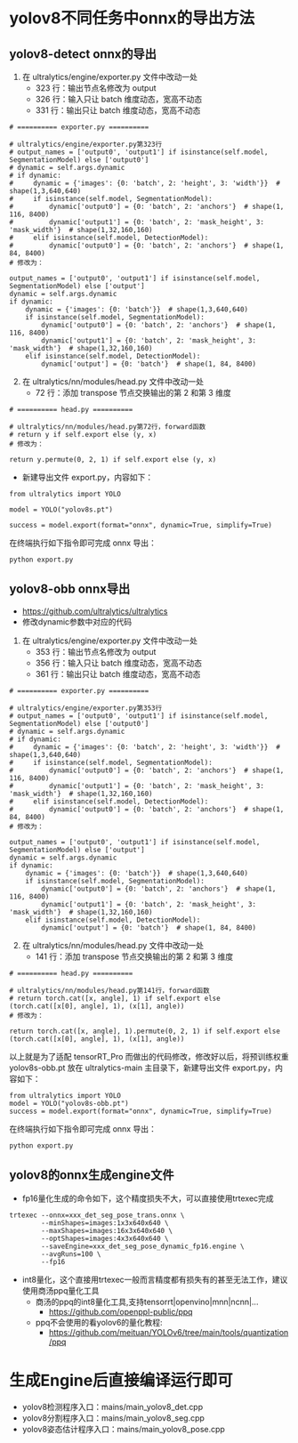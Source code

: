 # yolov8不同任务中onnx的导出方法
## yolov8-detect onnx的导出
1. 在 ultralytics/engine/exporter.py 文件中改动一处
    - 323 行：输出节点名修改为 output
    - 326 行：输入只让 batch 维度动态，宽高不动态
    - 331 行：输出只让 batch 维度动态，宽高不动态
```
# ========== exporter.py ==========

# ultralytics/engine/exporter.py第323行
# output_names = ['output0', 'output1'] if isinstance(self.model, SegmentationModel) else ['output0']
# dynamic = self.args.dynamic
# if dynamic:
#     dynamic = {'images': {0: 'batch', 2: 'height', 3: 'width'}}  # shape(1,3,640,640)
#     if isinstance(self.model, SegmentationModel):
#         dynamic['output0'] = {0: 'batch', 2: 'anchors'}  # shape(1, 116, 8400)
#         dynamic['output1'] = {0: 'batch', 2: 'mask_height', 3: 'mask_width'}  # shape(1,32,160,160)
#     elif isinstance(self.model, DetectionModel):
#         dynamic['output0'] = {0: 'batch', 2: 'anchors'}  # shape(1, 84, 8400)
# 修改为：

output_names = ['output0', 'output1'] if isinstance(self.model, SegmentationModel) else ['output']
dynamic = self.args.dynamic
if dynamic:
    dynamic = {'images': {0: 'batch'}}  # shape(1,3,640,640)
    if isinstance(self.model, SegmentationModel):
        dynamic['output0'] = {0: 'batch', 2: 'anchors'}  # shape(1, 116, 8400)
        dynamic['output1'] = {0: 'batch', 2: 'mask_height', 3: 'mask_width'}  # shape(1,32,160,160)
    elif isinstance(self.model, DetectionModel):
        dynamic['output'] = {0: 'batch'}  # shape(1, 84, 8400)
```
2. 在 ultralytics/nn/modules/head.py 文件中改动一处
    - 72 行：添加 transpose 节点交换输出的第 2 和第 3 维度
```
# ========== head.py ==========

# ultralytics/nn/modules/head.py第72行，forward函数
# return y if self.export else (y, x)
# 修改为：

return y.permute(0, 2, 1) if self.export else (y, x)
```
- 新建导出文件 export.py，内容如下：
```
from ultralytics import YOLO

model = YOLO("yolov8s.pt")

success = model.export(format="onnx", dynamic=True, simplify=True)
```
在终端执行如下指令即可完成 onnx 导出：
```
python export.py
```

## yolov8-obb onnx导出
- https://github.com/ultralytics/ultralytics
- 修改dynamic参数中对应的代码
1. 在 ultralytics/engine/exporter.py 文件中改动一处
    - 353 行：输出节点名修改为 output
    - 356 行：输入只让 batch 维度动态，宽高不动态
    - 361 行：输出只让 batch 维度动态，宽高不动态
```
# ========== exporter.py ==========

# ultralytics/engine/exporter.py第353行
# output_names = ['output0', 'output1'] if isinstance(self.model, SegmentationModel) else ['output0']
# dynamic = self.args.dynamic
# if dynamic:
#     dynamic = {'images': {0: 'batch', 2: 'height', 3: 'width'}}  # shape(1,3,640,640)
#     if isinstance(self.model, SegmentationModel):
#         dynamic['output0'] = {0: 'batch', 2: 'anchors'}  # shape(1, 116, 8400)
#         dynamic['output1'] = {0: 'batch', 2: 'mask_height', 3: 'mask_width'}  # shape(1,32,160,160)
#     elif isinstance(self.model, DetectionModel):
#         dynamic['output0'] = {0: 'batch', 2: 'anchors'}  # shape(1, 84, 8400)
# 修改为：

output_names = ['output0', 'output1'] if isinstance(self.model, SegmentationModel) else ['output']
dynamic = self.args.dynamic
if dynamic:
    dynamic = {'images': {0: 'batch'}}  # shape(1,3,640,640)
    if isinstance(self.model, SegmentationModel):
        dynamic['output0'] = {0: 'batch', 2: 'anchors'}  # shape(1, 116, 8400)
        dynamic['output1'] = {0: 'batch', 2: 'mask_height', 3: 'mask_width'}  # shape(1,32,160,160)
    elif isinstance(self.model, DetectionModel):
        dynamic['output'] = {0: 'batch'}  # shape(1, 84, 8400)
```
2. 在 ultralytics/nn/modules/head.py 文件中改动一处
    - 141 行：添加 transpose 节点交换输出的第 2 和第 3 维度
```
# ========== head.py ==========

# ultralytics/nn/modules/head.py第141行，forward函数
# return torch.cat([x, angle], 1) if self.export else (torch.cat([x[0], angle], 1), (x[1], angle))
# 修改为：

return torch.cat([x, angle], 1).permute(0, 2, 1) if self.export else (torch.cat([x[0], angle], 1), (x[1], angle))
```
以上就是为了适配 tensorRT_Pro 而做出的代码修改，修改好以后，将预训练权重 yolov8s-obb.pt 放在 ultralytics-main 主目录下，新建导出文件 export.py，内容如下：
```
from ultralytics import YOLO
model = YOLO("yolov8s-obb.pt")
success = model.export(format="onnx", dynamic=True, simplify=True)
```
在终端执行如下指令即可完成 onnx 导出：
```
python export.py
```

## yolov8的onnx生成engine文件
- fp16量化生成的命令如下，这个精度损失不大，可以直接使用trtexec完成
```
trtexec --onnx=xxx_det_seg_pose_trans.onnx \
        --minShapes=images:1x3x640x640 \
        --maxShapes=images:16x3x640x640 \
        --optShapes=images:4x3x640x640 \
        --saveEngine=xxx_det_seg_pose_dynamic_fp16.engine \
        --avgRuns=100 \
        --fp16
```
- int8量化，这个直接用trtexec一般而言精度都有损失有的甚至无法工作，建议使用商汤ppq量化工具
  - 商汤的ppq的int8量化工具,支持tensorrt|openvino|mnn|ncnn|...
     - https://github.com/openppl-public/ppq
  - ppq不会使用的看yolov6的量化教程:
     - https://github.com/meituan/YOLOv6/tree/main/tools/quantization/ppq

# 生成Engine后直接编译运行即可
- yolov8检测程序入口：mains/main_yolov8_det.cpp
- yolov8分割程序入口：mains/main_yolov8_seg.cpp
- yolov8姿态估计程序入口：mains/main_yolov8_pose.cpp


